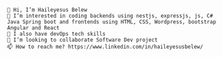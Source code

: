 
    👋 Hi, I’m Haileyesus Belew
    👀 I’m interested in coding backends using nestjs, expressjs, js, C# Java Spring boot and frontends using HTML, CSS, Wordpress, bootstrap Angular and React
    🌱 I also have devOps tech skills
    💞️ I’m looking to collaborate Software Dev project
    📫 How to reach me? https://www.linkedin.com/in/haileyesusbelew/


